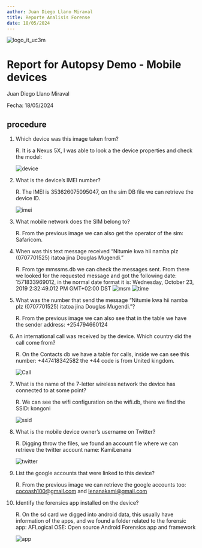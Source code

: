 ```yaml
---
author: Juan Diego Llano Miraval
title: Reporte Analisis Forense
date: 18/05/2024
---
```


![logo_it_uc3m](Logo-uc3m.jpg)

# Report for Autopsy Demo - Mobile devices

Juan Diego Llano Miraval

Fecha: 18/05/2024

## procedure

1. Which device was this image taken from? 

	R. It is a Nexus 5X, I was able to look a the device properties and check the model:

    ![device](device.png)

2. What is the device’s IMEI number? 

	R. The IMEI is 353626075095047, on the sim DB file we can retrieve the device ID.

    ![imei](imei.png)

3. What mobile network does the SIM belong to? 

	R. From the previous image we can also get the operator of the sim: Safaricom.

4. When was this text message received “Nitumie kwa hii namba plz 
(0707701525) itatoa jina Douglas Mugendi.” 

	R. From tge mmssms.db we can check the messages sent. From there we looked for the requested message and got the following date: 1571833969012, in the normal date format it is:  Wednesday, October 23, 2019 2:32:49.012 PM GMT+02:00 DST
    ![msm](msm.png)
    ![time](time.png)

5. What was the number that send the message “Nitumie kwa hii namba plz 
(0707701525) itatoa jina Douglas Mugendi.”? 

	R. From the previous image we can also see that in the table we have the sender address: +254794660124	

6. An international call was received by the device. Which country did the call 
come from? 

	R. On the Contacts db we have a table for calls, inside we can see this number: +447418342582 the +44 code is from United kingdom.

    ![Call](Call.png)


7. What is the name of the 7-letter wireless network the device has connected to 
at some point? 


    R. We can see the wifi configuration on the wifi.db, there we find the SSID: kongoni

    ![ssid](ssid.png)

8. What is the mobile device owner’s username on Twitter? 

	R. Digging throw the files, we found an account file where we can retrieve the twitter account name: KamiLenana

    ![twitter](twitter.png)

9. List the google accounts that were linked to this device? 

	R. From the previous image we can retrieve the google accounts too: cocoash100@gmail.com and lenanakami@gmail.com

10. Identify the forensics app installed on the device?

	R. On the sd card we digged into android data, this usually have information of the apps, and we found a folder related to the forensic app: AFLogical OSE: Open source Android Forensics app and framework

    ![app](app.png)